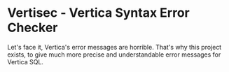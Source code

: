 # Vertisec - Vertica Syntax Error Checker
Let's face it, Vertica's error messages are horrible. That's why this project exists, to give much more precise and understandable error messages for Vertica SQL.